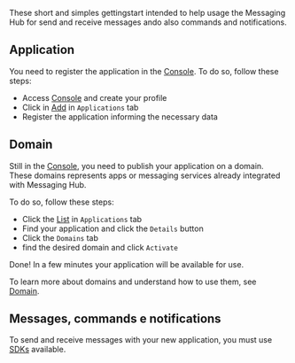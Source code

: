These short and simples gettingstart intended to help usage the Messaging Hub for send and receive messages ando also commands and notifications.

## Application

You need to register the application in the [Console](http://messaginghub.io/home/console). To do so, follow these steps:

- Access [Console](http://messaginghub.io/home/console) and create your profile
- Click in [Add](http://messaginghub.io/application/add) in `Applications` tab
- Register the application informing the necessary data

## Domain

Still in the [Console](http://messaginghub.io/home/console), you need to publish your application on a domain. These domains represents apps or messaging services already integrated with Messaging Hub.

To do so, follow these steps:
- Click the [List](http://messaginghub.io/application/list)  in `Applications` tab
- Find your application and click the `Details` button
- Click the `Domains` tab
- find the desired domain and click `Activate`

Done! In a few minutes your application will be available for use.

To learn more about domains and understand how to use them, see [Domain](http://messaginghub.io/docs/home/domains).

## Messages, commands e notifications

To send and receive messages with your new application, you must use [SDKs](http://messaginghub.io/docs/sdks/introduction) available.
